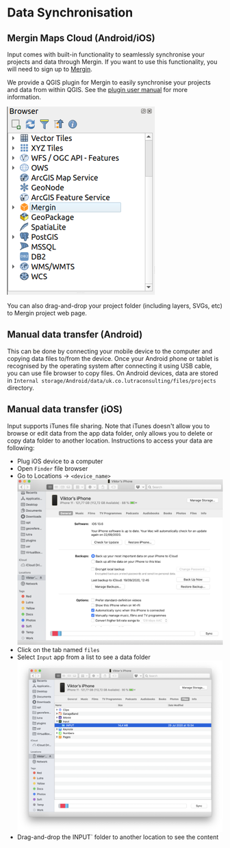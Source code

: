 # Data Synchronisation

<!--- IMPORTANT: This permalink is referenced from Input App -->

## Mergin Maps Cloud (Android/iOS)

Input comes with built-in functionality to seamlessly synchronise your projects and data through Mergin. If you want to use this functionality, you will need to sign up to [Mergin](https://public.cloudmergin.com).

We provide a QGIS plugin for Mergin to easily synchronise your projects and data from within QGIS. See the [plugin user manual](./plugin-sync-project.md) for more information.

![mergin-plugin](./mergin_plugin.png)

You can also drag-and-drop your project folder (including layers, SVGs, etc) to Mergin project web page.

## Manual data transfer (Android)

This can be done by connecting your mobile device to the computer and copying data files to/from the device. Once your Android phone or tablet is recognised by the operating system after connecting it using USB cable, you can use file browser to copy files. On Android devices, data are stored in `Internal storage/Android/data/uk.co.lutraconsulting/files/projects` directory.

## Manual data transfer (iOS)

Input supports iTunes file sharing. Note that iTunes doesn't allow you to browse or edit data from the app data folder, only allows you to delete or copy data folder to another location. Instructions to access your data are following:

* Plug iOS device to a computer
* Open `Finder` file browser
* Go to Locations -> `<device_name>`
![iTunes](./itunes.png)
* Click on the tab named `files`  
* Select `Input` app from a list to see a data folder
![iTunes2](./itunes2.png)
* Drag-and-drop the INPUT` folder to another location to see the content
